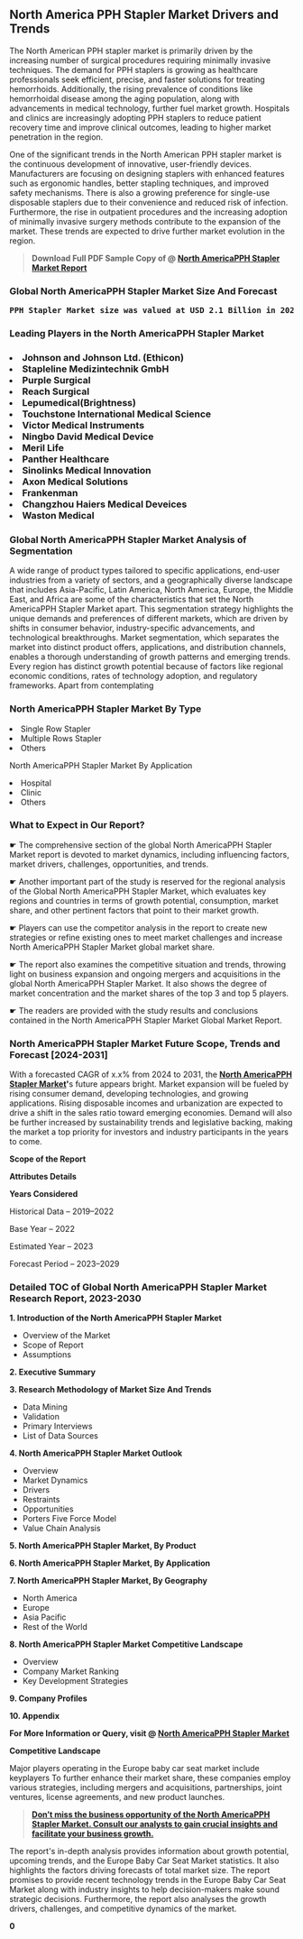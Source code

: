 <p><h2>North America PPH Stapler Market Drivers and Trends</h2><p>The North American PPH stapler market is primarily driven by the increasing number of surgical procedures requiring minimally invasive techniques. The demand for PPH staplers is growing as healthcare professionals seek efficient, precise, and faster solutions for treating hemorrhoids. Additionally, the rising prevalence of conditions like hemorrhoidal disease among the aging population, along with advancements in medical technology, further fuel market growth. Hospitals and clinics are increasingly adopting PPH staplers to reduce patient recovery time and improve clinical outcomes, leading to higher market penetration in the region.</p><p>One of the significant trends in the North American PPH stapler market is the continuous development of innovative, user-friendly devices. Manufacturers are focusing on designing staplers with enhanced features such as ergonomic handles, better stapling techniques, and improved safety mechanisms. There is also a growing preference for single-use disposable staplers due to their convenience and reduced risk of infection. Furthermore, the rise in outpatient procedures and the increasing adoption of minimally invasive surgery methods contribute to the expansion of the market. These trends are expected to drive further market evolution in the region.</p></p><blockquote id="" class=""><strong>Download Full PDF Sample Copy of @&nbsp;<a href="https://www.verifiedmarketreports.com/download-sample/?rid=347380&utm_source=GitHub-Jan&utm_medium=285" target="_blank">North AmericaPPH Stapler Market Report</a>&nbsp;&nbsp;</strong></blockquote><h3 id="" class=""><strong>Global&nbsp;North AmericaPPH Stapler Market Size And Forecast</strong></h3><pre class="reader-text-block__code-block"><strong>PPH Stapler Market size was valued at USD 2.1 Billion in 2022 and is projected to reach USD 3.7 Billion by 2030, growing at a CAGR of 7.5% from 2024 to 2030.</strong></pre><h3 id="" class="">Leading Players in the&nbsp;North AmericaPPH Stapler Market</h3><h3 class=""></Li><Li>Johnson and Johnson Ltd. (Ethicon)</Li><Li> Stapleline Medizintechnik GmbH</Li><Li> Purple Surgical</Li><Li> Reach Surgical</Li><Li> Lepumedical(Brightness)</Li><Li> Touchstone International Medical Science</Li><Li> Victor Medical Instruments</Li><Li> Ningbo David Medical Device</Li><Li> Meril Life</Li><Li> Panther Healthcare</Li><Li> Sinolinks Medical Innovation</Li><Li> Axon Medical Solutions</Li><Li> Frankenman</Li><Li> Changzhou Haiers Medical Deveices</Li><Li> Waston Medical</h3><h3 id="" class="">Global&nbsp;North AmericaPPH Stapler Market Analysis of Segmentation</h3><p id="" class="">A wide range of product types tailored to specific applications, end-user industries from a variety of sectors, and a geographically diverse landscape that includes Asia-Pacific, Latin America, North America, Europe, the Middle East, and Africa are some of the characteristics that set the North AmericaPPH Stapler Market apart. This segmentation strategy highlights the unique demands and preferences of different markets, which are driven by shifts in consumer behavior, industry-specific advancements, and technological breakthroughs. Market segmentation, which separates the market into distinct product offers, applications, and distribution channels, enables a thorough understanding of growth patterns and emerging trends. Every region has distinct growth potential because of factors like regional economic conditions, rates of technology adoption, and regulatory frameworks. Apart from contemplating</p><h3 id="" class="">North AmericaPPH Stapler Market&nbsp;By Type</h3><p></Li><Li>Single Row Stapler</Li><Li> Multiple Rows Stapler</Li><Li> Others</p><div class="" data-test-id=""><p>North AmericaPPH Stapler Market&nbsp;By Application</p></div><p class=""></Li><Li>Hospital</Li><Li> Clinic</Li><Li> Others</p><div class="" data-test-id=""><h3><span class="">What to Expect in Our Report?</span></h3></div><div class="" data-test-id=""><p><span class="">☛ The comprehensive section of the global North AmericaPPH Stapler Market report is devoted to market dynamics, including influencing factors, market drivers, challenges, opportunities, and trends.</span></p></div><div class="" data-test-id=""><p><span class="">☛ Another important part of the study is reserved for the regional analysis of the Global North AmericaPPH Stapler Market, which evaluates key regions and countries in terms of growth potential, consumption, market share, and other pertinent factors that point to their market growth.</span></p></div><div class="" data-test-id=""><p><span class="">☛ Players can use the competitor analysis in the report to create new strategies or refine existing ones to meet market challenges and increase North AmericaPPH Stapler Market global market share.</span></p></div><div class="" data-test-id=""><p><span class="">☛ The report also examines the competitive situation and trends, throwing light on business expansion and ongoing mergers and acquisitions in the global North AmericaPPH Stapler Market. It also shows the degree of market concentration and the market shares of the top 3 and top 5 players.</span></p></div><div class="" data-test-id=""><p><span class="">☛ The readers are provided with the study results and conclusions contained in the North AmericaPPH Stapler Market Global Market Report.</span></p></div><div class="" data-test-id=""><h3><span class="">North AmericaPPH Stapler Market Future Scope, Trends and Forecast [2024-2031]</span></h3></div><div class="" data-test-id=""><p><span class="">With a forecasted CAGR of x.x% from 2024 to 2031, the <strong><a href="https://www.verifiedmarketreports.com/download-sample/?rid=347380&utm_source=GitHub-Jan&utm_medium=285" target="_blank">North AmericaPPH Stapler Market</a>'</strong>s future appears bright. Market expansion will be fueled by rising consumer demand, developing technologies, and growing applications. Rising disposable incomes and urbanization are expected to drive a shift in the sales ratio toward emerging economies. Demand will also be further increased by sustainability trends and legislative backing, making the market a top priority for investors and industry participants in the years to come.</span></p><p id="ember66" class="ember-view reader-text-block__paragraph"><strong>Scope of the Report</strong></p><p id="ember67" class="ember-view reader-text-block__paragraph"><strong>Attributes Details</strong></p><p id="ember68" class="ember-view reader-text-block__paragraph"><strong>Years Considered</strong></p><p id="ember69" class="ember-view reader-text-block__paragraph">Historical Data &ndash; 2019&ndash;2022</p><p id="ember70" class="ember-view reader-text-block__paragraph">Base Year &ndash; 2022</p><p id="ember71" class="ember-view reader-text-block__paragraph">Estimated Year &ndash; 2023</p><p id="ember72" class="ember-view reader-text-block__paragraph">Forecast Period &ndash; 2023&ndash;2029</p></div><h3 id="" class="">Detailed TOC of Global North AmericaPPH Stapler Market Research Report, 2023-2030</h3><p id="" class=""><strong>1. Introduction of the North AmericaPPH Stapler Market</strong></p><ul><li>Overview of the Market</li><li>Scope of Report</li><li>Assumptions</li></ul><p id="" class=""><strong>2. Executive Summary</strong></p><p id="" class=""><strong>3. Research Methodology of Market Size And Trends</strong></p><ul><li>Data Mining</li><li>Validation</li><li>Primary Interviews</li><li>List of Data Sources</li></ul><p id="" class=""><strong>4. North AmericaPPH Stapler Market Outlook</strong></p><ul><li>Overview</li><li>Market Dynamics</li><li>Drivers</li><li>Restraints</li><li>Opportunities</li><li>Porters Five Force Model</li><li>Value Chain Analysis</li></ul><p id="" class=""><strong>5. North AmericaPPH Stapler Market, By Product</strong></p><p id="" class=""><strong>6. North AmericaPPH Stapler Market, By Application</strong></p><p id="" class=""><strong>7. North AmericaPPH Stapler Market, By Geography</strong></p><ul><li>North America</li><li>Europe</li><li>Asia Pacific</li><li>Rest of the World</li></ul><p id="" class=""><strong>8. North AmericaPPH Stapler Market Competitive Landscape</strong></p><ul><li>Overview</li><li>Company Market Ranking</li><li>Key Development Strategies</li></ul><p id="" class=""><strong>9. Company Profiles</strong></p><p id="" class=""><strong>10. Appendix</strong></p><p><strong>For More Information or Query, visit&nbsp;@ <a href="https://www.verifiedmarketreports.com/product/pph-stapler-market/" target="_blank">North AmericaPPH Stapler Market</a></strong></p><p id="ember61" class="ember-view reader-text-block__paragraph"><strong>Competitive Landscape</strong></p><p id="ember62" class="ember-view reader-text-block__paragraph">Major players operating in the Europe baby car seat market include keyplayers To further enhance their market share, these companies employ various strategies, including mergers and acquisitions, partnerships, joint ventures, license agreements, and new product launches.</p><blockquote id="ember63" class="ember-view reader-text-block__blockquote"><strong><a href="https://www.verifiedmarketreports.com/download-sample/?rid=347380&utm_source=GitHub-Jan&utm_medium=285" target="_blank">Don&rsquo;t miss the business opportunity of the North AmericaPPH Stapler Market. Consult our analysts to gain crucial insights and facilitate your business growth.</a></strong></blockquote><p id="ember64" class="ember-view reader-text-block__paragraph">The report's in-depth analysis provides information about growth potential, upcoming trends, and the Europe Baby Car Seat Market statistics. It also highlights the factors driving forecasts of total market size. The report promises to provide recent technology trends in the Europe Baby Car Seat Market along with industry insights to help decision-makers make sound strategic decisions. Furthermore, the report also analyses the growth drivers, challenges, and competitive dynamics of the market.</p><p class="ember-view reader-text-block__paragraph"><strong>0</strong></p>
